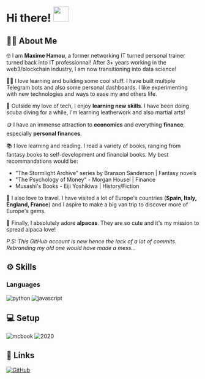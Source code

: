 <!---
MaximeIn-Tech/MaximeIn-Tech is a ✨ special ✨ repository because its `README.md` (this file) appears on your GitHub profile.
You can click the Preview link to take a look at your changes.
--->
# Hi there!  <img src="https://camo.githubusercontent.com/d552948e7884c41fde2d32b9221d79f0df2076c7d824aaab954ca93f53d95884/68747470733a2f2f6d656469612e67697068792e636f6d2f6d656469612f6876524a434c467a6361737252346961377a2f67697068792e676966" width="40" height="40" />


## 🧑‍💻 About Me

🤓 I am **Maxime Hamou**, a former networking IT turned personal trainer turned back into IT professionnal! After 3+ years working in the web3/blockchain industry, I am now transitioning into data science!

🧑‍💻 I love learning and building some cool stuff. I have built multiple Telegram bots and also some personal dashboards. I like experimenting with new technologies and ways to ease my and others life.

🤿 Outside my love of tech, I enjoy **learning new skills**. I have been doing scuba diving for a while, I'm learning leatherwork and also martial arts!

🪙 I have an immense attraction to **economics** and everything **finance**, especially **personal finances**.

📚 I love learning and reading. I read a variety of books, ranging from fantasy books to self-development and financial books. My best recommandations would be:
* "The Stormlight Archive" series by Branson Sanderson | Fantasy novels
* "The Psychology of Money" - Morgan Housel | Finance
* Musashi's Books - Eiji Yoshikiwa | History/Fiction

🚐 I also love to travel. I have visited a lot of Europe's countries (**Spain, Italy, England, France**) and I aspire to make a big van trip to discover more of Europe's gems.

🦙 Finally, I absolutely adore **alpacas**. They are so cute and it's my mission to spread alpaca love!

_P.S: This GitHub account is new hence the lack of a lot of commits. Rebranding my old one would have made a mess..._

## ⚙️ Skills

### Languages

![python](https://img.shields.io/badge/Python-4584b6?style=for-the-badge&logo=Python&logoColor=white) ![javascript](https://img.shields.io/badge/JavaScript-grey?style=for-the-badge&logo=JavaScript&logoColor=F7DF1E)

## 💻 Setup

![mcbook](https://img.shields.io/badge/MacBook_M1-grey?style=for-the-badge&logo=MacBook&logoColor=F7DF1E) ![2020](https://img.shields.io/badge/2020-grey?style=for-the-badge&logo=MacBook&logoColor=F7DF1E)

## 🔗  Links

<a href="https://github.com/MaximeIn-Tech" target="_blank">
    <img src="https://img.shields.io/badge/GitHub-000000?style=for-the-badge&logo=GitHub&logoColor=white" alt="GitHub">
</a>


